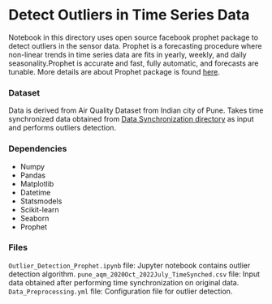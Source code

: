 # Detect Outliers in Time Series Data

Notebook in this directory uses open source facebook prophet package to detect outliers in the sensor data. Prophet is a forecasting procedure where non-linear trends in time series data are fits in yearly, weekly, and daily seasonality.Prophet is accurate and fast, fully automatic, and forecasts are tunable. More details are about Prophet package is found [here](https://github.com/facebook/prophet).

### Dataset
Data is derived from Air Quality Dataset from Indian city of Pune. Takes time synchronized data obtained from [Data Synchronization directory](https://github.com/datakaveri/analytics-notebooks/tree/main/Air-Quality/Data%20Synchronization) as input and performs outliers detection.

### Dependencies
- Numpy
- Pandas
- Matplotlib
- Datetime
- Statsmodels
- Scikit-learn
- Seaborn
- Prophet

### Files
`Outlier_Detection_Prophet.ipynb` file: Jupyter notebook contains outlier detection algorithm.
`pune_aqm_2020Oct_2022July_TimeSynched.csv` file: Input data obtained after performing time synchronization on original data.
`Data_Preprocessing.yml` file: Configuration file for outlier detection.
